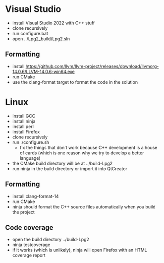 # Visual Studio

* install Visual Studio 2022 with C++ stuff
* clone recursively
* run configure.bat
* open ../Lpg2_build/Lpg2.sln

## Formatting

* install https://github.com/llvm/llvm-project/releases/download/llvmorg-14.0.6/LLVM-14.0.6-win64.exe
* run CMake
* use the clang-format target to format the code in the solution

# Linux

* install GCC
* install ninja
* install perl
* install Firefox
* clone recursively
* run ./configure.sh
  * fix the things that don't work because C++ development is a house of cards (which is one reason why we try to develop a better language)
* the CMake build directory will be at ../build-Lpg2
* run ninja in the build directory or import it into QtCreator

## Formatting

* install clang-format-14
* run CMake
* ninja should format the C++ source files automatically when you build the project

## Code coverage

* open the build directory ../build-Lpg2
* ninja testcoverage
* if it works (which is unlikely), ninja will open Firefox with an HTML coverage report

